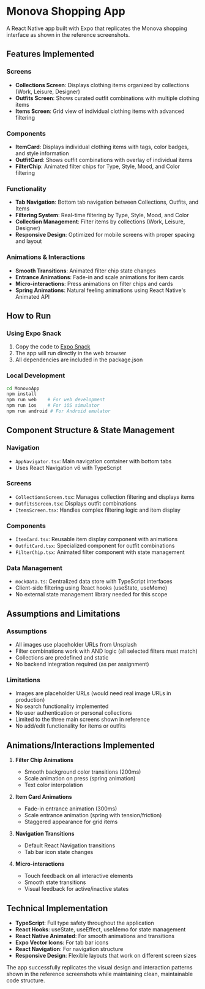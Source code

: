 # Monova Shopping App

A React Native app built with Expo that replicates the Monova shopping interface as shown in the reference screenshots.

## Features Implemented

### Screens

- **Collections Screen**: Displays clothing items organized by collections (Work, Leisure, Designer)
- **Outfits Screen**: Shows curated outfit combinations with multiple clothing items
- **Items Screen**: Grid view of individual clothing items with advanced filtering

### Components

- **ItemCard**: Displays individual clothing items with tags, color badges, and style information
- **OutfitCard**: Shows outfit combinations with overlay of individual items
- **FilterChip**: Animated filter chips for Type, Style, Mood, and Color filtering

### Functionality

- **Tab Navigation**: Bottom tab navigation between Collections, Outfits, and Items
- **Filtering System**: Real-time filtering by Type, Style, Mood, and Color
- **Collection Management**: Filter items by collections (Work, Leisure, Designer)
- **Responsive Design**: Optimized for mobile screens with proper spacing and layout

### Animations & Interactions

- **Smooth Transitions**: Animated filter chip state changes
- **Entrance Animations**: Fade-in and scale animations for item cards
- **Micro-interactions**: Press animations on filter chips and cards
- **Spring Animations**: Natural feeling animations using React Native's Animated API

## How to Run

### Using Expo Snack

1. Copy the code to [Expo Snack](https://snack.expo.dev/)
2. The app will run directly in the web browser
3. All dependencies are included in the package.json

### Local Development

```bash
cd MonovoApp
npm install
npm run web    # For web development
npm run ios    # For iOS simulator
npm run android # For Android emulator
```

## Component Structure & State Management

### Navigation

- `AppNavigator.tsx`: Main navigation container with bottom tabs
- Uses React Navigation v6 with TypeScript

### Screens

- `CollectionsScreen.tsx`: Manages collection filtering and displays items
- `OutfitsScreen.tsx`: Displays outfit combinations
- `ItemsScreen.tsx`: Handles complex filtering logic and item display

### Components

- `ItemCard.tsx`: Reusable item display component with animations
- `OutfitCard.tsx`: Specialized component for outfit combinations
- `FilterChip.tsx`: Animated filter component with state management

### Data Management

- `mockData.ts`: Centralized data store with TypeScript interfaces
- Client-side filtering using React hooks (useState, useMemo)
- No external state management library needed for this scope

## Assumptions and Limitations

### Assumptions

- All images use placeholder URLs from Unsplash
- Filter combinations work with AND logic (all selected filters must match)
- Collections are predefined and static
- No backend integration required (as per assignment)

### Limitations

- Images are placeholder URLs (would need real image URLs in production)
- No search functionality implemented
- No user authentication or personal collections
- Limited to the three main screens shown in reference
- No add/edit functionality for items or outfits

## Animations/Interactions Implemented

1. **Filter Chip Animations**

   - Smooth background color transitions (200ms)
   - Scale animation on press (spring animation)
   - Text color interpolation

2. **Item Card Animations**

   - Fade-in entrance animation (300ms)
   - Scale entrance animation (spring with tension/friction)
   - Staggered appearance for grid items

3. **Navigation Transitions**

   - Default React Navigation transitions
   - Tab bar icon state changes

4. **Micro-interactions**
   - Touch feedback on all interactive elements
   - Smooth state transitions
   - Visual feedback for active/inactive states

## Technical Implementation

- **TypeScript**: Full type safety throughout the application
- **React Hooks**: useState, useEffect, useMemo for state management
- **React Native Animated**: For smooth animations and transitions
- **Expo Vector Icons**: For tab bar icons
- **React Navigation**: For navigation structure
- **Responsive Design**: Flexible layouts that work on different screen sizes

The app successfully replicates the visual design and interaction patterns shown in the reference screenshots while maintaining clean, maintainable code structure.
